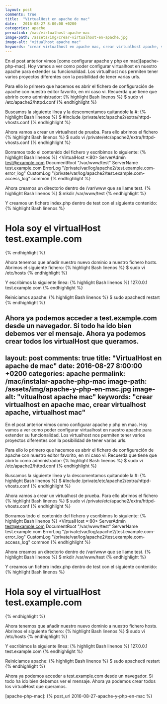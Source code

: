 ```yaml
---
layout: post
comments: true
title:  "VirtualHost en apache de mac"
date:   2016-08-27 8:00:00 +0200
categories: apache
permalink: /mac/virtualhost-apache-mac
image-path: /assets/img/crear-virtualhost-en-apache.jpg
image-alt: "vitualhost apache mac"
keywords: "crear virtualhost en apache mac, crear virtualhost apache, virtualhost mac"
---
```

En el post anterior vimos [como configurar apache y php en mac][apache-php-mac]. Hoy vamos a
ver como poder configurar virtualhost en nuestro apache para extender su funcionalidad.
Los virtualhost nos permiten tener varios proyectos diferentes con la posibilidad de
tener varias urls.

Para ello lo primero que hacemos es abrir el fichero de configuración de apache
con nuestro editor favorito, en mi caso vi. Recuerda que tiene que abrirlo como
administrador:
{% highlight Bash linenos %}
$ sudo vi /etc/apache2/httpd.conf
{% endhighlight %}

Buscamos la siguiente línea y la descomentamos quitandole la #:
{% highlight Bash linenos %}
$ #Include /private/etc/apache2/extra/httpd-vhosts.conf
{% endhighlight %}

Ahora vamos a crear un virtualhost de prueba. Para ello abrimos el fichero
{% highlight Bash linenos %}
$ sudo vi /private/etc/apache2/extra/httpd-vhosts.conf
{% endhighlight %}

Borramos todo el contenido del fichero y escribimos lo siguiente:
{% highlight Bash linenos %}
<VirtualHost *:80>
   ServerAdmin test@example.com
   DocumentRoot "/var/www/test"
   ServerName test.example.com
   ErrorLog "/private/var/log/apache2/test.example.com-error_log"
   CustomLog "/private/var/log/apache2/test.example.com-access_log" common
</VirtualHost>
{% endhighlight %}

Ahora creamos un directorio dentro de /var/www que se llame test.
{% highlight Bash linenos %}
$ mkdir /var/www/test
{% endhighlight %}

Y creamos un fichero index.php dentro de test con el siguiente contenido:
{% highlight Bash linenos %}
<h1>Hola soy el virtualHost test.example.com</h1>
{% endhighlight %}

Ahora tenemos que añadir nuestro nuevo dominio a nuestro fichero hosts.
Abrimos el siguiente fichero:
{% highlight Bash linenos %}
$ sudo vi /etc/hosts
{% endhighlight %}

Y escribimos la siguiente línea:
{% highlight Bash linenos %}
127.0.0.1       test.example.com
{% endhighlight %}

Reiniciamos apache:
{% highlight Bash linenos %}
$ sudo apachectl restart
{% endhighlight %}

Ahora ya podemos acceder a test.example.com desde un navegador. Si todo ha ido
bien debemos ver el mensaje.
Ahora ya podemos crear todos los virtualHost que queramos.
---
layout: post
comments: true
title:  "VirtualHost en apache de mac"
date:   2016-08-27 8:00:00 +0200
categories: apache
permalink: /mac/instalar-apache-php-mac
image-path: /assets/img/apache-y-php-en-mac.jpg
image-alt: "vitualhost apache mac"
keywords: "crear virtualhost en apache mac, crear virtualhost apache, virtualhost mac"
---
En el post anterior vimos como configurar apache y php en mac. Hoy vamos a
ver como poder configurar virtualhost en nuestro apache para extender su funcionalidad.
Los virtualhost nos permiten tener varios proyectos diferentes con la posibilidad de 
tener varias urls.

Para ello lo primero que hacemos es abrir el fichero de configuración de apache
con nuestro editor favorito, en mi caso vi. Recuerda que tiene que abrirlo como
administrador:
{% highlight Bash linenos %}
$ sudo vi /etc/apache2/httpd.conf
{% endhighlight %}

Buscamos la siguiente línea y la descomentamos quitandole la #:
{% highlight Bash linenos %}
$ #Include /private/etc/apache2/extra/httpd-vhosts.conf
{% endhighlight %}

Ahora vamos a crear un virtualhost de prueba. Para ello abrimos el fichero
{% highlight Bash linenos %}
$ sudo vi /private/etc/apache2/extra/httpd-vhosts.conf
{% endhighlight %}

Borramos todo el contenido del fichero y escribimos lo siguiente:
{% highlight Bash linenos %}
<VirtualHost *:80>
    ServerAdmin test@example.com
    DocumentRoot "/var/www/test"
    ServerName test.example.com
    ErrorLog "/private/var/log/apache2/test.example.com-error_log"
    CustomLog "/private/var/log/apache2/test.example.com-access_log" common
</VirtualHost>
{% endhighlight %}

Ahora creamos un directorio dentro de /var/www que se llame test.
{% highlight Bash linenos %}
$ mkdir /var/www/test
{% endhighlight %}

Y creamos un fichero index.php dentro de test con el siguiente contenido:
{% highlight Bash linenos %}
<h1>Hola soy el virtualHost test.example.com</h1>
{% endhighlight %}

Ahora tenemos que añadir nuestro nuevo dominio a nuestro fichero hosts.
Abrimos el siguiente fichero:
{% highlight Bash linenos %}
$ sudo vi /etc/hosts
{% endhighlight %}

Y escribimos la siguiente línea:
{% highlight Bash linenos %}
127.0.0.1       test.example.com
{% endhighlight %}

Reiniciamos apache:
{% highlight Bash linenos %}
$ sudo apachectl restart
{% endhighlight %}

Ahora ya podemos acceder a test.example.com desde un navegador. Si todo ha ido
bien debemos ver el mensaje.
Ahora ya podemos crear todos los virtualHost que queramos.

[apache-php-mac]: {% post_url 2016-08-27-apache-y-php-en-mac %}
